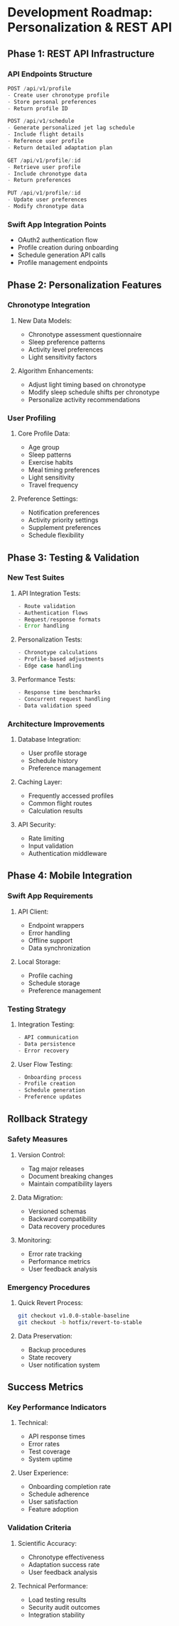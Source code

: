 # Development Roadmap: Personalization & REST API

## Phase 1: REST API Infrastructure

### API Endpoints Structure
```typescript
POST /api/v1/profile
- Create user chronotype profile
- Store personal preferences
- Return profile ID

POST /api/v1/schedule
- Generate personalized jet lag schedule
- Include flight details
- Reference user profile
- Return detailed adaptation plan

GET /api/v1/profile/:id
- Retrieve user profile
- Include chronotype data
- Return preferences

PUT /api/v1/profile/:id
- Update user preferences
- Modify chronotype data
```

### Swift App Integration Points
- OAuth2 authentication flow
- Profile creation during onboarding
- Schedule generation API calls
- Profile management endpoints

## Phase 2: Personalization Features

### Chronotype Integration
1. New Data Models:
   - Chronotype assessment questionnaire
   - Sleep preference patterns
   - Activity level preferences
   - Light sensitivity factors

2. Algorithm Enhancements:
   - Adjust light timing based on chronotype
   - Modify sleep schedule shifts per chronotype
   - Personalize activity recommendations

### User Profiling
1. Core Profile Data:
   - Age group
   - Sleep patterns
   - Exercise habits
   - Meal timing preferences
   - Light sensitivity
   - Travel frequency

2. Preference Settings:
   - Notification preferences
   - Activity priority settings
   - Supplement preferences
   - Schedule flexibility

## Phase 3: Testing & Validation

### New Test Suites
1. API Integration Tests:
   ```typescript
   - Route validation
   - Authentication flows
   - Request/response formats
   - Error handling
   ```

2. Personalization Tests:
   ```typescript
   - Chronotype calculations
   - Profile-based adjustments
   - Edge case handling
   ```

3. Performance Tests:
   ```typescript
   - Response time benchmarks
   - Concurrent request handling
   - Data validation speed
   ```

### Architecture Improvements
1. Database Integration:
   - User profile storage
   - Schedule history
   - Preference management

2. Caching Layer:
   - Frequently accessed profiles
   - Common flight routes
   - Calculation results

3. API Security:
   - Rate limiting
   - Input validation
   - Authentication middleware

## Phase 4: Mobile Integration

### Swift App Requirements
1. API Client:
   - Endpoint wrappers
   - Error handling
   - Offline support
   - Data synchronization

2. Local Storage:
   - Profile caching
   - Schedule storage
   - Preference management

### Testing Strategy
1. Integration Testing:
   ```swift
   - API communication
   - Data persistence
   - Error recovery
   ```

2. User Flow Testing:
   ```swift
   - Onboarding process
   - Profile creation
   - Schedule generation
   - Preference updates
   ```

## Rollback Strategy

### Safety Measures
1. Version Control:
   - Tag major releases
   - Document breaking changes
   - Maintain compatibility layers

2. Data Migration:
   - Versioned schemas
   - Backward compatibility
   - Data recovery procedures

3. Monitoring:
   - Error rate tracking
   - Performance metrics
   - User feedback analysis

### Emergency Procedures
1. Quick Revert Process:
   ```bash
   git checkout v1.0.0-stable-baseline
   git checkout -b hotfix/revert-to-stable
   ```

2. Data Preservation:
   - Backup procedures
   - State recovery
   - User notification system

## Success Metrics

### Key Performance Indicators
1. Technical:
   - API response times
   - Error rates
   - Test coverage
   - System uptime

2. User Experience:
   - Onboarding completion rate
   - Schedule adherence
   - User satisfaction
   - Feature adoption

### Validation Criteria
1. Scientific Accuracy:
   - Chronotype effectiveness
   - Adaptation success rate
   - User feedback analysis

2. Technical Performance:
   - Load testing results
   - Security audit outcomes
   - Integration stability 